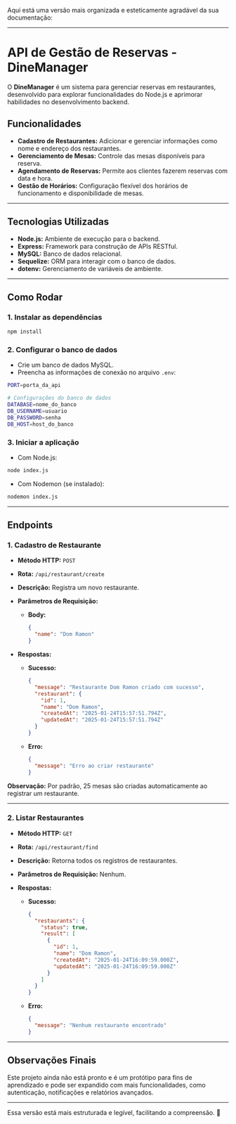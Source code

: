 Aqui está uma versão mais organizada e esteticamente agradável da sua documentação:

---

# **API de Gestão de Reservas - DineManager**

O **DineManager** é um sistema para gerenciar reservas em restaurantes, desenvolvido para explorar funcionalidades do Node.js e aprimorar habilidades no desenvolvimento backend. 

## **Funcionalidades**
- **Cadastro de Restaurantes:** Adicionar e gerenciar informações como nome e endereço dos restaurantes.
- **Gerenciamento de Mesas:** Controle das mesas disponíveis para reserva.
- **Agendamento de Reservas:** Permite aos clientes fazerem reservas com data e hora.
- **Gestão de Horários:** Configuração flexível dos horários de funcionamento e disponibilidade de mesas.

---

## **Tecnologias Utilizadas**
- **Node.js:** Ambiente de execução para o backend.
- **Express:** Framework para construção de APIs RESTful.
- **MySQL:** Banco de dados relacional.
- **Sequelize:** ORM para interagir com o banco de dados.
- **dotenv:** Gerenciamento de variáveis de ambiente.

---

## **Como Rodar**
### **1. Instalar as dependências**
```bash
npm install
```

### **2. Configurar o banco de dados**
- Crie um banco de dados MySQL.
- Preencha as informações de conexão no arquivo `.env`:

```bash
PORT=porta_da_api

# Configurações do banco de dados
DATABASE=nome_do_banco
DB_USERNAME=usuario
DB_PASSWORD=senha
DB_HOST=host_do_banco
```

### **3. Iniciar a aplicação**
- Com Node.js:
```bash
node index.js
```
- Com Nodemon (se instalado):
```bash
nodemon index.js
```

---

## **Endpoints**

### **1. Cadastro de Restaurante**
- **Método HTTP:** `POST`  
- **Rota:** `/api/restaurant/create`  
- **Descrição:** Registra um novo restaurante.  
- **Parâmetros de Requisição:**  
  - **Body:**  
    ```json
    {
      "name": "Dom Ramon"
    }
    ```

- **Respostas:**  
  - **Sucesso:**  
    ```json
    {
      "message": "Restaurante Dom Ramon criado com sucesso",
      "restaurant": {
        "id": 1,
        "name": "Dom Ramon",
        "createdAt": "2025-01-24T15:57:51.794Z",
        "updatedAt": "2025-01-24T15:57:51.794Z"
      }
    }
    ```
  - **Erro:**  
    ```json
    {
      "message": "Erro ao criar restaurante"
    }
    ```

**Observação:** Por padrão, 25 mesas são criadas automaticamente ao registrar um restaurante.

---

### **2. Listar Restaurantes**
- **Método HTTP:** `GET`  
- **Rota:** `/api/restaurant/find`  
- **Descrição:** Retorna todos os registros de restaurantes.  
- **Parâmetros de Requisição:** Nenhum.  

- **Respostas:**  
  - **Sucesso:**  
    ```json
    {
      "restaurants": {
        "status": true,
        "result": [
          {
            "id": 1,
            "name": "Dom Ramon",
            "createdAt": "2025-01-24T16:09:59.000Z",
            "updatedAt": "2025-01-24T16:09:59.000Z"
          }
        ]
      }
    }
    ```
  - **Erro:**  
    ```json
    {
      "message": "Nenhum restaurante encontrado"
    }
    ```

---

## **Observações Finais**
Este projeto ainda não está pronto e é um protótipo para fins de aprendizado e pode ser expandido com mais funcionalidades, como autenticação, notificações e relatórios avançados.

--- 

Essa versão está mais estruturada e legível, facilitando a compreensão. 🚀